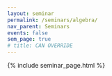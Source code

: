 ```yaml
---
layout: seminar
permalink: /seminars/algebra/
nav_parent: Seminars
events: false
sem_page: true
# title: CAN OVERRIDE
---
```


{% include seminar_page.html %}
